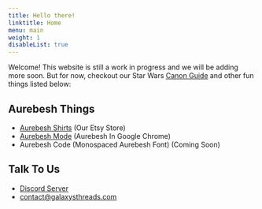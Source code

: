 ```yaml
---
title: Hello there!
linktitle: Home
menu: main
weight: 1
disableList: true
---
```


Welcome! This website is still a work in progress and we will be adding more soon. But for now, checkout our Star Wars [Canon Guide](/canon-guide/) and other fun things listed below:

## Aurebesh Things
- [Aurebesh Shirts](https://etsy.com/shop/GalaxysThreads) (Our Etsy Store)
- [Aurebesh Mode](https://chrome.google.com/webstore/detail/aurebesh-mode/hdhhdjnopmenaffkokpopaglihanddhh) (Aurebesh In Google Chrome)
- Aurebesh Code (Monospaced Aurebesh Font) (Coming Soon)

## Talk To Us
- [Discord Server](https://discord.gg/aEV6SQ33uy)
- contact@galaxysthreads.com
